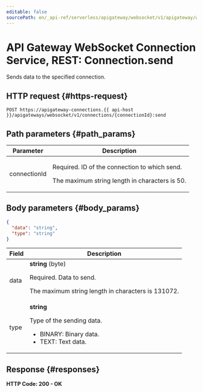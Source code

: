 ```yaml
---
editable: false
sourcePath: en/_api-ref/serverless/apigateway/websocket/v1/apigateway/websocket/api-ref/Connection/send.md
---
```


# API Gateway WebSocket Connection Service, REST: Connection.send
Sends data to the specified connection.
 

 
## HTTP request {#https-request}
```
POST https://apigateway-connections.{{ api-host }}/apigateways/websocket/v1/connections/{connectionId}:send
```
 
## Path parameters {#path_params}
 
Parameter | Description
--- | ---
connectionId | <p>Required. ID of the connection to which send.</p> <p>The maximum string length in characters is 50.</p> 
 
## Body parameters {#body_params}
 
```json 
{
  "data": "string",
  "type": "string"
}
```

 
Field | Description
--- | ---
data | **string** (byte)<br><p>Required. Data to send.</p> <p>The maximum string length in characters is 131072.</p> 
type | **string**<br><p>Type of the sending data.</p> <ul> <li>BINARY: Binary data.</li> <li>TEXT: Text data.</li> </ul> 
 
## Response {#responses}
**HTTP Code: 200 - OK**



